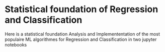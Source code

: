 # Statistical foundation of Regression and Classification
Here is a statistical foundation Analysis and Implemententation of the most populaire ML algorithmes for Regression and Classification in two jupyter notebooks

